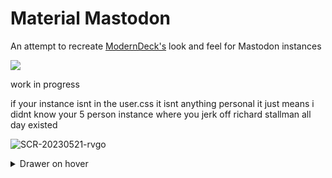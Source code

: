 # Material Mastodon
An attempt to recreate [ModernDeck's](https://github.com/dangeredwolf/ModernDeck/) look and feel for Mastodon instances

 [![](https://img.shields.io/badge/install%20with-stylus-006666?style=flat-square)](https://github.com/Cinnab0nBak3ry/MaterialMastodon/raw/main/MaterialMastodon.user.css)

work in progress

if your instance isnt in the user.css it isnt anything personal it just means i didnt know your 5 person instance where you jerk off richard stallman all day existed

![SCR-20230521-rvgo](https://github.com/Cinnab0nBak3ry/MaterialMastodon/assets/76500838/a5bd3867-f370-46af-ac1f-c8b494b33f68)

<details>
<summary>Drawer on hover</summary>
  
![image](https://github.com/Cinnab0nBak3ry/MaterialMastodon/assets/76500838/3101d5d3-b363-41cb-aa2f-138d2cf3eec4)

  
</details>
